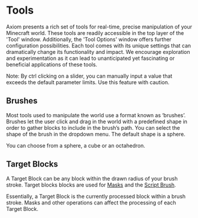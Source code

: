 # Tools

Axiom presents a rich set of tools for real-time, precise manipulation of your Minecraft world. These tools are readily accessible in the top layer of the 'Tool' window. Additionally, the 'Tool Options' window offers further configuration possibilities. Each tool comes with its unique settings that can dramatically change its functionality and impact. We encourage exploration and experimentation as it can lead to unanticipated yet fascinating or beneficial applications of these tools.

Note: By ctrl clicking on a slider, you can manually input a value that exceeds the default parameter limits. Use this feature with caution.

## Brushes

Most tools used to manipulate the world use a format known as ‘brushes’. Brushes let the user click and drag in the world with a predefined shape in order to gather blocks to include in the brush’s path. You can select the shape of the brush in the dropdown menu. The default shape is a sphere.

You can choose from a sphere, a cube or an octahedron.

## Target Blocks

A Target Block can be any block within the drawn radius of your brush stroke. Target blocks blocks are used for [Masks](/editor/windows/toolmasks.md) and the [Script Brush](/tools/painting/scriptbrush.md).

Essentially, a Target Block is the currently processed block within a brush stroke. Masks and other operations can affect the processing of each Target Block.
